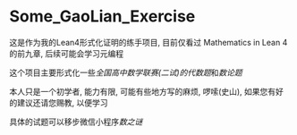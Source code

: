 # Some_GaoLian_Exercise

这是作为我的Lean4形式化证明的练手项目, 目前仅看过 Mathematics in Lean 4的前九章, 后续可能会学习元编程

这个项目主要形式化一些*全国高中数学联赛(二试)*的*代数题*和*数论题*

本人只是一个初学者, 能力有限, 可能有些地方写的麻烦, 啰嗦(史山), 如果您有好的建议还请您赐教, 以便学习

具体的试题可以移步微信小程序*数之谜*